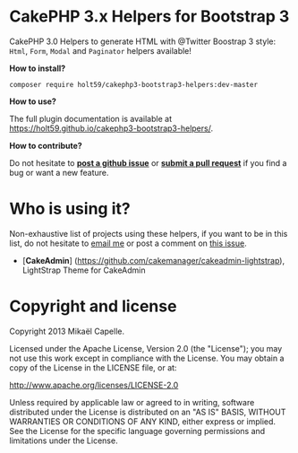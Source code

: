 CakePHP 3.x Helpers for Bootstrap 3
===================================

CakePHP 3.0 Helpers to generate HTML with @Twitter Boostrap 3 style: `Html`, `Form`, `Modal` and `Paginator` helpers available!

**How to install?**

```
composer require holt59/cakephp3-bootstrap3-helpers:dev-master
```

**How to use?**

The full plugin documentation is available at https://holt59.github.io/cakephp3-bootstrap3-helpers/.

**How to contribute?**

Do not hesitate to [**post a github issue**](https://github.com/Holt59/cakephp3-bootstrap3-helpers/issues/new) or [**submit a pull request**](https://github.com/Holt59/cakephp3-bootstrap3-helpers/pulls) if you find a bug or want a new feature.

Who is using it?
================

Non-exhaustive list of projects using these helpers, if you want to be in this list, do not hesitate to [email me](mailto:capelle.mikael@gmail.com) or post a comment on [this issue](https://github.com/Holt59/cakephp3-bootstrap3-helpers/issues/32).

 - [**CakeAdmin**] (https://github.com/cakemanager/cakeadmin-lightstrap), LightStrap Theme for CakeAdmin

Copyright and license
=====================

Copyright 2013 Mikaël Capelle.

Licensed under the Apache License, Version 2.0 (the "License"); you may not use this work except in compliance with the License. You may obtain a copy of the License in the LICENSE file, or at:

http://www.apache.org/licenses/LICENSE-2.0

Unless required by applicable law or agreed to in writing, software distributed under the License is distributed on an "AS IS" BASIS, WITHOUT WARRANTIES OR CONDITIONS OF ANY KIND, either express or implied. See the License for the specific language governing permissions and limitations under the License.
